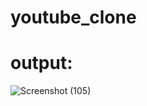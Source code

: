 # youtube_clone

# output:
![Screenshot (105)](https://user-images.githubusercontent.com/24646213/168250020-9bb9ec9e-bfc1-4fe7-a045-7868eacdedb6.png)
